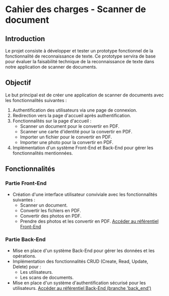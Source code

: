 # Cahier des charges - Scanner de document

## Introduction
Le projet consiste à développer et tester un prototype fonctionnel de la fonctionnalité de reconnaissance de texte. Ce prototype servira de base pour évaluer la faisabilité technique de la reconnaissance de texte dans notre application de scanner de documents.

## Objectif
Le but principal est de créer une application de scanner de documents avec les fonctionnalités suivantes :

1. Authentification des utilisateurs via une page de connexion.
2. Redirection vers la page d'accueil après authentification.
3. Fonctionnalités sur la page d'accueil :
   - Scanner un document pour le convertir en PDF.
   - Scanner une carte d'identité pour la convertir en PDF.
   - Importer un fichier pour le convertir en PDF.
   - Importer une photo pour la convertir en PDF.
4. Implémentation d'un système Front-End et Back-End pour gérer les fonctionnalités mentionnées.

## Fonctionnalités

### Partie Front-End
- Création d'une interface utilisateur conviviale avec les fonctionnalités suivantes :
  - Scanner un document.
  - Convertir les fichiers en PDF.
  - Convertir des photos en PDF.
  - Prendre des photos et les convertir en PDF.
[Accéder au référentiel Front-End](https://github.com/gitdeverstein/doc-scanner-Front?fbclid=IwAR0HU2RkycZaRX68X5fPcC1Es369RtcbMdna-W3ynIrt9DTq7L9JQ02tJJo)


### Partie Back-End
- Mise en place d'un système Back-End pour gérer les données et les opérations.
- Implémentation des fonctionnalités CRUD (Create, Read, Update, Delete) pour :
  - Les utilisateurs.
  - Les scans de documents.
- Mise en place d'un système d'authentification sécurisé pour les utilisateurs.
[Accéder au référentiel Back-End (branche 'back_end')](https://github.com/Tiavina19/Scanner_document)





